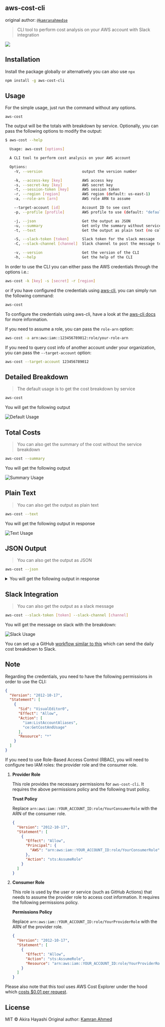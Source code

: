 ## aws-cost-cli

original author: [`@kamranahmedse`](https://github.com/kamranahmedse)

> CLI tool to perform cost analysis on your AWS account with Slack integration

![](.github/images/aws-cost.gif)

## Installation

Install the package globally or alternatively you can also use `npx`

```bash
npm install -g aws-cost-cli
```

## Usage

For the simple usage, just run the command without any options.

```
aws-cost
```

The output will be the totals with breakdown by service. Optionally, you can pass the following options to modify the output:

```bash
$ aws-cost --help

  Usage: aws-cost [options]

  A CLI tool to perform cost analysis on your AWS account

  Options:
    -V, --version                  output the version number

    -k, --access-key [key]         AWS access key
    -s, --secret-key [key]         AWS secret key
    -t, --session-token [key]      AWS session token
    -r, --region [region]          AWS region (default: us-east-1)
    -a, --role-arn [arn]           AWS role ARN to assume

    --target-account [id]          Account ID to see cost
    -p, --profile [profile]        AWS profile to use (default: "default")

    -j, --json                     Get the output as JSON
    -u, --summary                  Get only the summary without service breakdown
    -t, --text                     Get the output as plain text (no colors / tables)

    -S, --slack-token [token]      Slack token for the slack message
    -C, --slack-channel [channel]  Slack channel to post the message to

    -v, --version                  Get the version of the CLI
    -h, --help                     Get the help of the CLI
```

In order to use the CLI you can either pass the AWS credentials through the options i.e.:

```bash
aws-cost -k [key] -s [secret] -r [region]
```

or if you have configured the credentials using [aws-cli](https://github.com/aws/aws-cli), you can simply run the following command:

```bash
aws-cost
```

To configure the credentials using aws-cli, have a look at the [aws-cli docs](https://github.com/aws/aws-cli#configuration) for more information.

If you need to assume a role, you can pass the `role-arn` option:

```bash
aws-cost -a arn:aws:iam::123456789012:role/your-role-arn
```

If you need to query cost info of another account under your organization, you can pass the `--target-account` option:

```bash
aws-cost --target-account 123456789012
```

## Detailed Breakdown

> The default usage is to get the cost breakdown by service

```bash
aws-cost
```

You will get the following output

![Default Usage](./.github/images/default-demo.gif)

## Total Costs

> You can also get the summary of the cost without the service breakdown

```bash
aws-cost --summary
```

You will get the following output

![Summary Usage](./.github/images/summary-demo.gif)

## Plain Text

> You can also get the output as plain text

```bash
aws-cost --text
```

You will get the following output in response

![Text Usage](./.github/images/text-usage.png)

## JSON Output

> You can also get the output as JSON

```bash
aws-cost --json
```

<details>
  <summary>You will get the following output in response</summary>

```json
{
  "account": "theroadmap",
  "totals": {
    "lastMonth": 0.38,
    "thisMonth": 11.86,
    "last7Days": 1.29,
    "yesterday": 0.22
  },
  "totalsByService": {
    "lastMonth": {
      "AmazonCloudWatch": 0,
      "Tax": 0,
      "AWS Key Management Service": 0,
      "AWS Service Catalog": 0,
      "Amazon Simple Email Service": 0.38,
      "Amazon Simple Notification Service": 0,
      "Amazon Simple Storage Service": 0.00001
    },
    "thisMonth": {
      "AmazonCloudWatch": 0,
      "Tax": 0,
      "AWS Key Management Service": 0,
      "AWS Service Catalog": 0,
      "Amazon Simple Email Service": 11.85,
      "Amazon Simple Notification Service": 0,
      "Amazon Simple Storage Service": 0
    },
    "last7Days": {
      "AmazonCloudWatch": 0,
      "Tax": 0,
      "AWS Key Management Service": 0,
      "AWS Service Catalog": 0,
      "Amazon Simple Email Service": 1.28,
      "Amazon Simple Notification Service": 0,
      "Amazon Simple Storage Service": 0
    },
    "yesterday": {
      "AmazonCloudWatch": 0,
      "Tax": 0,
      "AWS Key Management Service": 0,
      "AWS Service Catalog": 0,
      "Amazon Simple Email Service": 0.22,
      "Amazon Simple Notification Service": 0,
      "Amazon Simple Storage Service": 0
    }
  }
}
```

</details>

## Slack Integration

> You can also get the output as a slack message

```bash
aws-cost --slack-token [token] --slack-channel [channel]
```

You will get the message on slack with the breakdown:

![Slack Usage](./.github/images/slack-usage.png)

You can set up a GitHub [workflow similar to this](https://github.com/kamranahmedse/developer-roadmap/blob/c1a53cf3cc5c9b77634673754c8a5af4e83466d6/.github/workflows/aws-costs.yml#L1) which can send the daily cost breakdown to Slack.

## Note

Regarding the credentials, you need to have the following permissions in order to use the CLI:

```json
{
  "Version": "2012-10-17",
  "Statement": [
    {
      "Sid": "VisualEditor0",
      "Effect": "Allow",
      "Action": [
        "iam:ListAccountAliases",
        "ce:GetCostAndUsage"
      ],
      "Resource": "*"
    }
  ]
}
```

If you need to use Role-Based Access Control (RBAC), you will need to configure two IAM roles: the provider role and the consumer role.

1. **Provider Role**

   This role provides the necessary permissions for `aws-cost-cli`. It requires the above permissions policy and the following trust policy.

   **Trust Policy**

   Replace `arn:aws:iam::YOUR_ACCOUNT_ID:role/YourConsumerRole` with the ARN of the consumer role.

   ```json
   {
     "Version": "2012-10-17",
     "Statement": [
       {
         "Effect": "Allow",
         "Principal": {
           "AWS": "arn:aws:iam::YOUR_ACCOUNT_ID:role/YourConsumerRole"
         },
         "Action": "sts:AssumeRole"
       }
     ]
   }
   ```

2. **Consumer Role**

   This role is used by the user or service (such as GitHub Actions) that needs to assume the provider role to access cost information. It requires the following permissions policy.

   **Permissions Policy**

   Replace `arn:aws:iam::YOUR_ACCOUNT_ID:role/YourProviderRole` with the ARN of the provider role.

   ```json
   {
     "Version": "2012-10-17",
     "Statement": [
       {
         "Effect": "Allow",
         "Action": "sts:AssumeRole",
         "Resource": "arn:aws:iam::YOUR_ACCOUNT_ID:role/YourProviderRole"
       }
     ]
   }
   ```

Please also note that this tool uses AWS Cost Explorer under the hood which [costs $0.01 per request](https://aws.amazon.com/aws-cost-management/aws-cost-explorer/pricing/).

## License

MIT &copy; Akira Hayashi
Original author: [Kamran Ahmed](https://twitter.com/kamrify)
